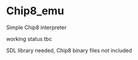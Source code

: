# Chip8_emu
Simple Chip8 interpreter

working status tbc

SDL library needed, 
Chip8 binary files not included
